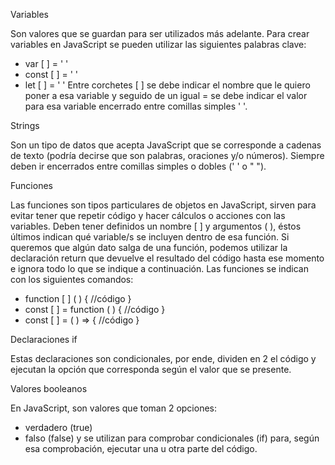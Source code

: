 Variables

Son valores que se guardan para ser utilizados más adelante.
Para crear variables en JavaScript se pueden utilizar las siguientes palabras clave:
- var [ ] = ' '
- const [ ] = ' '
- let [ ] = ' '
Entre corchetes [ ] se debe indicar el nombre que le quiero poner a esa variable y seguido de un igual = se debe indicar el valor para esa variable encerrado entre comillas simples ' '.


Strings

Son un tipo de datos que acepta JavaScript que se corresponde a cadenas de texto (podría decirse que son palabras, oraciones y/o números). Siempre deben ir encerrados entre comillas simples o dobles (' ' o " ").


Funciones

Las funciones son tipos particulares de objetos en JavaScript, sirven para evitar tener que repetir código y hacer cálculos o acciones con las variables. Deben tener definidos un nombre [ ] y argumentos ( ), éstos últimos indican qué variable/s se incluyen dentro de esa función.  Si queremos que algún dato salga de una función, podemos utilizar la declaración return que devuelve el resultado del código hasta ese momento e ignora todo lo que se indique a continuación.
Las funciones se indican con los siguientes comandos:
- function [ ] ( ) {
    //código
}
- const [ ] = function ( ) {
    //código
}
- const [ ] = ( ) => {
    //código
}


Declaraciones if

Estas declaraciones son condicionales, por ende, dividen en 2 el código y ejecutan la opción que corresponda según el valor que se presente.


Valores booleanos

En JavaScript, son valores que toman 2 opciones:
- verdadero (true)
- falso (false)
y se utilizan para comprobar condicionales (if) para, según esa comprobación, ejecutar una u otra parte del código.